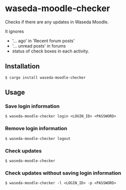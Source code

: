 # waseda-moodle-checker

Checks if there are any updates in Waseda Moodle.

It ignores

- '... ago' in 'Recent forum posts'
- '... unread posts' in forums
- status of check boxes in each activity.

## Installation

```
$ cargo install waseda-moodle-checker
```

## Usage

### Save login information

```console
$ waseda-moodle-checker login <LOGIN_ID> <PASSWORD>
```

### Remove login information

```console
$ waseda-moodle-checker logout
```

### Check updates

```
$ waseda-moodle-checker
```

### Check updates without saving login information

```
$ waseda-moodle-checker -l <LOGIN_ID> -p <PASSWORD>
```

